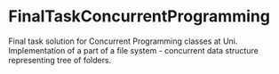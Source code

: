 # FinalTaskConcurrentProgramming
Final task solution for Concurrent Programming classes at Uni.  
Implementation of a part of a file system - concurrent data structure representing tree of folders.
